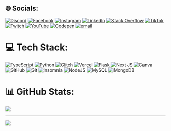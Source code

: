 
## 🌐 Socials:
[![Discord](https://img.shields.io/badge/Discord-%237289DA.svg?logo=discord&logoColor=white)](https://discord.gg/https://discord.gg/qFFBv8NHkR) [![Facebook](https://img.shields.io/badge/Facebook-%231877F2.svg?logo=Facebook&logoColor=white)](https://facebook.com/cixayah) [![Instagram](https://img.shields.io/badge/Instagram-%23E4405F.svg?logo=Instagram&logoColor=white)](https://instagram.com/cixayah) [![LinkedIn](https://img.shields.io/badge/LinkedIn-%230077B5.svg?logo=linkedin&logoColor=white)](https://linkedin.com/in/cixayah) [![Stack Overflow](https://img.shields.io/badge/-Stackoverflow-FE7A16?logo=stack-overflow&logoColor=white)](https://stackoverflow.com/users/cixayah) [![TikTok](https://img.shields.io/badge/TikTok-%23000000.svg?logo=TikTok&logoColor=white)](https://tiktok.com/@cixayah) [![Twitch](https://img.shields.io/badge/Twitch-%239146FF.svg?logo=Twitch&logoColor=white)](https://twitch.tv/cixayah) [![YouTube](https://img.shields.io/badge/YouTube-%23FF0000.svg?logo=YouTube&logoColor=white)](https://youtube.com/@cixayah) [![Codepen](https://img.shields.io/badge/Codepen-000000?logo=codepen&logoColor=white)](https://codepen.io/cixayah) [![email](https://img.shields.io/badge/Email-D14836?logo=gmail&logoColor=white)](mailto:cixayah@gmail.com) 

# 💻 Tech Stack:
![TypeScript](https://img.shields.io/badge/typescript-%23007ACC.svg?style=flat&logo=typescript&logoColor=white) ![Python](https://img.shields.io/badge/python-3670A0?style=flat&logo=python&logoColor=ffdd54) ![Glitch](https://img.shields.io/badge/glitch-%233333FF.svg?style=flat&logo=glitch&logoColor=white) ![Vercel](https://img.shields.io/badge/vercel-%23000000.svg?style=flat&logo=vercel&logoColor=white) ![Flask](https://img.shields.io/badge/flask-%23000.svg?style=flat&logo=flask&logoColor=white) ![Next JS](https://img.shields.io/badge/Next-black?style=flat&logo=next.js&logoColor=white) ![Canva](https://img.shields.io/badge/Canva-%2300C4CC.svg?style=flat&logo=Canva&logoColor=white) ![GitHub](https://img.shields.io/badge/github-%23121011.svg?style=flat&logo=github&logoColor=white) ![Git](https://img.shields.io/badge/git-%23F05033.svg?style=flat&logo=git&logoColor=white) ![Insomnia](https://img.shields.io/badge/Insomnia-black?style=flat&logo=insomnia&logoColor=5849BE) ![NodeJS](https://img.shields.io/badge/node.js-6DA55F?style=flat&logo=node.js&logoColor=white) ![MySQL](https://img.shields.io/badge/mysql-4479A1.svg?style=flat&logo=mysql&logoColor=white) ![MongoDB](https://img.shields.io/badge/MongoDB-%234ea94b.svg?style=flat&logo=mongodb&logoColor=white)
# 📊 GitHub Stats:

![](https://github-readme-stats.vercel.app/api/top-langs/?username=cixayah&theme=bear&hide_border=false&include_all_commits=false&count_private=false&layout=compact)

---
[![](https://visitcount.itsvg.in/api?id=cixayah&icon=0&color=12)](https://visitcount.itsvg.in)

<!-- Proudly created with GPRM ( https://gprm.itsvg.in ) -->
